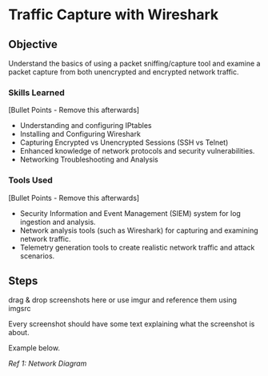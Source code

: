 # Traffic Capture with Wireshark

## Objective

Understand the basics of using a packet sniffing/capture tool and examine a packet capture from both unencrypted and encrypted network traffic.


### Skills Learned
[Bullet Points - Remove this afterwards]

- Understanding and configuring IPtables
- Installing and Configuring Wireshark
- Capturing Encrypted vs Unencrypted Sessions (SSH vs Telnet)
- Enhanced knowledge of network protocols and security vulnerabilities.
- Networking Troubleshooting and Analysis

### Tools Used
[Bullet Points - Remove this afterwards]

- Security Information and Event Management (SIEM) system for log ingestion and analysis.
- Network analysis tools (such as Wireshark) for capturing and examining network traffic.
- Telemetry generation tools to create realistic network traffic and attack scenarios.

## Steps
drag & drop screenshots here or use imgur and reference them using imgsrc

Every screenshot should have some text explaining what the screenshot is about.

Example below.

*Ref 1: Network Diagram*
